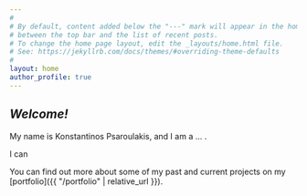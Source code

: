 ```yaml
---
#
# By default, content added below the "---" mark will appear in the home page
# between the top bar and the list of recent posts.
# To change the home page layout, edit the _layouts/home.html file.
# See: https://jekyllrb.com/docs/themes/#overriding-theme-defaults
#
layout: home
author_profile: true
---
```


## *Welcome!*

My name is Konstantinos Psaroulakis, and I am a ... .

I can 

You can find out more about some of my past and current projects on my [portfolio]({{ "/portfolio" | relative_url }}).